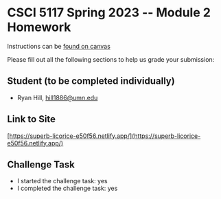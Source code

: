 # CSCI 5117 Spring 2023 -- Module 2 Homework

Instructions can be [found on canvas](https://canvas.umn.edu/courses/355584/pages/homework-2)

Please fill out all the following sections to help us grade your submission:

## Student (to be completed individually)

* Ryan Hill, hill1886@umn.edu

## Link to Site

[https://superb-licorice-e50f56.netlify.app/](https://superb-licorice-e50f56.netlify.app/)

## Challenge Task

* I started the challenge task: yes
* I completed the challenge task: yes


